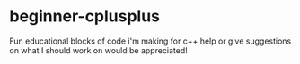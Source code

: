 beginner-cplusplus
==================

Fun educational blocks of code i&#39;m making for c++ help or give suggestions on what I should work on would be appreciated!